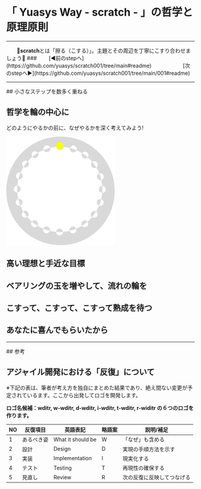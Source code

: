 # 「 Yuasys Way - scratch - 」の哲学と原理原則

<hr>
&emsp;&emsp;📌<b>scratch</b>とは「擦る（こする）」。主題とその周辺を丁寧にこすり合わせましょう📌  
### &emsp;&emsp;[◀️前のstepへ](https://github.com/yuasys/scratch001/tree/main#readme)&emsp;&emsp;&emsp;&emsp;&emsp;&emsp;[次のstepへ▶️](https://github.com/yuasys/scratch001/tree/main/001#readme)  
<hr/>
## 小さなステップを数多く重ねる

## 哲学を輪の中心に  

どのようにやるかの前に、なぜやるかを深く考えてみよう!  

![哲学](https://raw.githubusercontent.com/yuasys/scratch001/560d8b798695c8d5e09357fc44b04878be9644c8/images/Tetsugaku.svg)

## 高い理想と手近な目標

## ベアリングの玉を増やして、流れの輪を

## こすって、こすって、こすって熟成を待つ

## あなたに喜んでもらいたから

<hr/>
## 参考
<nr/>

## アジャイル開発における「反復」について

※下記の表は、筆者が考え方を独自にまとめた結果であり、絶え間ない変更が予定されているます。ここから出発してロゴを開発します。  

<b>ロゴ名候補：wditr, w-wditr, d-wditr, i-wditr, t-wditr, r-widitr の６つのロゴを作ります。</b>

|NO|反復項目|英語表記|略語案|説明/補足|
|----|----|----|----|----|
|1|あるべき姿|What it should be|W|「なぜ」も含める|
|2|設計|Design|D|実現の手順方法を示す|
|3|実装|Implementation|I|現実化する|
|4|テスト|Testing|T|再現性の確保する|
|5|見直し|Review|R|次の反復に反映してつなげる|
